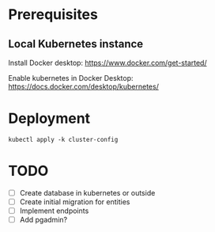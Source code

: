 
# Prerequisites

## Local Kubernetes instance
Install Docker desktop:
https://www.docker.com/get-started/

Enable kubernetes in Docker Desktop:
https://docs.docker.com/desktop/kubernetes/


# Deployment

```
kubectl apply -k cluster-config
```

# TODO

- [ ] Create database in kubernetes or outside
- [ ] Create initial migration for entities
- [ ] Implement endpoints
- [ ] Add pgadmin?